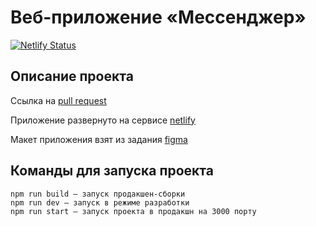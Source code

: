 #  Веб-приложениe «Мессенджер»

[![Netlify Status](https://api.netlify.com/api/v1/badges/77e9c85e-1911-49ce-8d3b-d8732cbddee7/deploy-status)](https://app.netlify.com/sites/meek-taiyaki-afa351/deploys)

## Описание проекта

Ссылка на [pull request](https://github.com/yugld/middle.messenger.praktikum.yandex/pull/6)

Приложение развернуто на сервисе [netlify](https://meek-taiyaki-afa351.netlify.app)

Макет приложения взят из задания [figma](https://www.figma.com/file/l909hSsb2cqiuzq1uCZGBJ/Chat_external_link-(Copy)?node-id=0%3A1&t=ru1DWbDG1YCChMBg-0)

## Команды для запуска проекта
```
npm run build — запуск продакшен-сборки
npm run dev — запуск в режиме разработки
npm run start — запуск проекта в продакшн на 3000 порту
